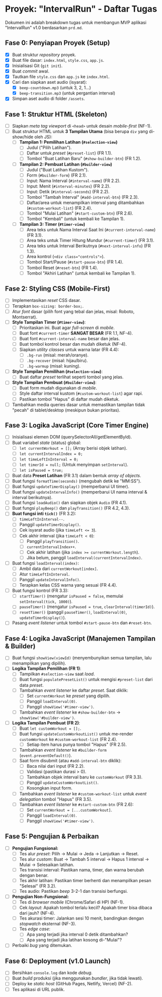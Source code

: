 # Proyek: "IntervalRun" - Daftar Tugas

Dokumen ini adalah breakdown tugas untuk membangun MVP aplikasi "IntervalRun" v1.0 berdasarkan `prd.md`.

## Fase 0: Penyiapan Proyek (Setup)

- [x] Buat struktur *repository* proyek.
- [x] Buat file dasar: `index.html`, `style.css`, `app.js`.
- [x] Inisialisasi Git (`git init`).
- [x] Buat *commit* awal.
- [x] Tautkan file `style.css` dan `app.js` ke `index.html`.
- [x] Cari dan siapkan aset audio (isyarat):
    - [x] `beep-countdown.mp3` (untuk 3, 2, 1...)
    - [x] `beep-transition.mp3` (untuk pergantian interval)
- [x] Simpan aset audio di folder `/assets`.

## Fase 1: Struktur HTML (Skeleton)

- [ ] Siapkan *meta tag viewport* di `<head>` untuk desain *mobile-first* (NF-1).
- [ ] Buat struktur HTML untuk **3 Tampilan Utama** (bisa berupa `div` yang di-show/hide oleh JS):
    - [ ] **Tampilan 1: Pemilihan Latihan (`#selection-view`)**
        - [ ] Judul ("Pilih Latihan").
        - [ ] Daftar untuk *preset* (`#preset-list`) (FR 1.1).
        - [ ] Tombol "Buat Latihan Baru" (`#show-builder-btn`) (FR 1.2).
    - [ ] **Tampilan 2: Pembuat Latihan (`#builder-view`)**
        - [ ] Judul ("Buat Latihan Kustom").
        - [ ] Form (`#builder-form`) (FR 2.1).
        - [ ] Input: Nama Interval (`#interval-name`) (FR 2.2).
        - [ ] Input: Menit (`#interval-minutes`) (FR 2.2).
        - [ ] Input: Detik (`#interval-seconds`) (FR 2.2).
        - [ ] Tombol "Tambah Interval" (`#add-interval-btn`) (FR 2.3).
        - [ ] Daftar/area untuk menampilkan interval yang ditambahkan (`#custom-workout-list`) (FR 2.4).
        - [ ] Tombol "Mulai Latihan" (`#start-custom-btn`) (FR 2.6).
        - [ ] Tombol "Kembali" (untuk kembali ke Tampilan 1).
    - [ ] **Tampilan 3: Timer (`#timer-view`)**
        - [ ] Area teks untuk Nama Interval Saat Ini (`#current-interval-name`) (FR 3.1).
        - [ ] Area teks untuk Timer Hitung Mundur (`#current-timer`) (FR 3.1).
        - [ ] Area teks untuk Interval Berikutnya (`#next-interval-info`) (FR 1.3).
        - [ ] Area kontrol (`<div class="controls">`).
        - [ ] Tombol Start/Pause (`#start-pause-btn`) (FR 1.4).
        - [ ] Tombol Reset (`#reset-btn`) (FR 1.4).
        - [ ] Tombol "Akhiri Latihan" (untuk kembali ke Tampilan 1).

## Fase 2: Styling CSS (Mobile-First)

- [ ] Implementasikan *reset* CSS dasar.
- [ ] Terapkan `box-sizing: border-box;`.
- [ ] Atur *font* dasar (pilih font yang tebal dan jelas, misal: Roboto, Montserrat).
- [ ] **Style Tampilan Timer (`#timer-view`)**:
    - [ ] Prioritaskan ini. Buat agar *full-screen* di *mobile*.
    - [ ] Buat font `#current-timer` **SANGAT BESAR** (FR 1.1, NF-4).
    - [ ] Buat font `#current-interval-name` besar dan jelas.
    - [ ] Buat tombol kontrol besar dan mudah diketuk (NF-4).
    - [ ] Siapkan *utility classes* untuk warna latar (FR 4.4):
        - [ ] `.bg-run` (misal: merah/oranye).
        - [ ] `.bg-recover` (misal: hijau/biru).
        - [ ] `.bg-warmup` (misal: kuning).
- [ ] **Style Tampilan Pemilihan (`#selection-view`)**:
    - [ ] Buat daftar *preset* terlihat seperti tombol yang jelas.
- [ ] **Style Tampilan Pembuat (`#builder-view`)**:
    - [ ] Buat form mudah digunakan di *mobile*.
    - [ ] Style daftar interval kustom (`#custom-workout-list`) agar rapi.
    - [ ] Pastikan tombol "Hapus" di daftar mudah diketuk.
- [ ] Tambahkan media queries dasar untuk memastikan tampilan tidak "pecah" di tablet/desktop (meskipun bukan prioritas).

## Fase 3: Logika JavaScript (Core Timer Engine)

- [ ] Inisialisasi elemen DOM (querySelectorAll/getElementById).
- [ ] Buat variabel *state* (status) global:
    - [ ] `let currentWorkout = [];` (Array berisi objek latihan).
    - [ ] `let currentIntervalIndex = 0;`
    - [ ] `let timeLeftInInterval = 0;`
    - [ ] `let timerId = null;` (Untuk menyimpan `setInterval`).
    - [ ] `let isPaused = true;`
- [ ] Buat data **Preset Latihan** (FR 3.1) dalam bentuk *array of objects*.
- [ ] Buat fungsi `formatTime(seconds)` (mengubah detik ke "MM:SS").
- [ ] Buat fungsi `updateTimerDisplay()` (memperbarui UI timer).
- [ ] Buat fungsi `updateIntervalInfo()` (memperbarui UI nama interval & interval berikutnya).
- [ ] Buat fungsi `loadAudio()` dan siapkan objek `Audio` (FR 4.1).
- [ ] Buat fungsi `playBeep()` dan `playTransition()` (FR 4.2, 4.3).
- [ ] **Buat fungsi inti `tick()`** (FR 3.2):
    - [ ] `timeLeftInInterval--`.
    - [ ] Panggil `updateTimerDisplay()`.
    - [ ] Cek isyarat audio (jika `timeLeft <= 3`).
    - [ ] Cek akhir interval (jika `timeLeft < 0`):
        - [ ] Panggil `playTransition()`.
        - [ ] `currentIntervalIndex++`.
        - [ ] Cek akhir latihan (jika `index >= currentWorkout.length`).
        - [ ] Jika belum, panggil `loadInterval(currentIntervalIndex)`.
- [ ] Buat fungsi `loadInterval(index)`:
    - [ ] Ambil data dari `currentWorkout[index]`.
    - [ ] Atur `timeLeftInInterval`.
    - [ ] Panggil `updateIntervalInfo()`.
    - [ ] Terapkan kelas CSS warna yang sesuai (FR 4.4).
- [ ] Buat fungsi kontrol (FR 3.3):
    - [ ] `startTimer()` (mengatur `isPaused = false`, memulai `setInterval(tick, 1000)`).
    - [ ] `pauseTimer()` (mengatur `isPaused = true`, `clearInterval(timerId)`).
    - [ ] `resetTimer()` (panggil `pauseTimer()`, `loadInterval(0)`, `updateTimerDisplay()`).
- [ ] Pasang *event listener* untuk tombol `#start-pause-btn` dan `#reset-btn`.

## Fase 4: Logika JavaScript (Manajemen Tampilan & Builder)

- [ ] Buat fungsi `showView(viewId)` (menyembunyikan semua tampilan, lalu menampilkan yang dipilih).
- [ ] **Logika Tampilan Pemilihan (FR 1)**:
    - [ ] Tampilkan `#selection-view` saat *load*.
    - [ ] Buat fungsi `populatePresetList()` untuk mengisi `#preset-list` dari data *preset*.
    - [ ] Tambahkan *event listener* ke daftar *preset*. Saat diklik:
        - [ ] Set `currentWorkout` ke *preset* yang dipilih.
        - [ ] Panggil `loadInterval(0)`.
        - [ ] Panggil `showView('#timer-view')`.
    - [ ] Tambahkan *event listener* ke `#show-builder-btn` -> `showView('#builder-view')`.
- [ ] **Logika Tampilan Pembuat (FR 2)**:
    - [ ] Buat `let customWorkout = [];`.
    - [ ] Buat fungsi `updateCustomWorkoutList()` untuk me-render `customWorkout` ke `#custom-workout-list` (FR 2.4).
        - [ ] Setiap item harus punya tombol "Hapus" (FR 2.5).
    - [ ] Tambahkan *event listener* ke `#builder-form` (`event.preventDefault()`).
    - [ ] Saat form disubmit (atau `#add-interval-btn` diklik):
        - [ ] Baca nilai dari input (FR 2.2).
        - [ ] Validasi (pastikan durasi > 0).
        - [ ] Tambahkan objek interval baru ke `customWorkout` (FR 3.3).
        - [ ] Panggil `updateCustomWorkoutList()`.
        - [ ] Kosongkan input form.
    - [ ] Tambahkan *event listener* ke `#custom-workout-list` untuk *event delegation* tombol "Hapus" (FR 3.5).
    - [ ] Tambahkan *event listener* ke `#start-custom-btn` (FR 2.6):
        - [ ] Set `currentWorkout = [...customWorkout]`.
        - [ ] Panggil `loadInterval(0)`.
        - [ ] Panggil `showView('#timer-view')`.

## Fase 5: Pengujian & Perbaikan

- [ ] **Pengujian Fungsional:**
    - [ ] Tes alur *preset*: Pilih -> Mulai -> Jeda -> Lanjutkan -> Reset.
    - [ ] Tes alur *custom*: Buat -> Tambah 5 interval -> Hapus 1 interval -> Mulai -> Selesaikan latihan.
    - [ ] Tes transisi interval: Pastikan nama, timer, dan warna berubah dengan benar.
    - [ ] Tes akhir latihan: Pastikan timer berhenti dan menampilkan pesan "Selesai" (FR 3.2).
    - [ ] Tes audio: Pastikan *beep* 3-2-1 dan transisi berfungsi.
- [ ] **Pengujian Non-Fungsional:**
    - [ ] Tes di *browser mobile* (Chrome/Safari di HP) (NF-1).
    - [ ] Cek *layout*: Apakah tombol terlalu kecil? Apakah timer bisa dibaca dari jauh? (NF-4).
    - [ ] Tes akurasi timer: Jalankan sesi 10 menit, bandingkan dengan *stopwatch* eksternal (NF-3).
    - [ ] Tes *edge case*:
        - [ ] Apa yang terjadi jika interval 0 detik ditambahkan?
        - [ ] Apa yang terjadi jika latihan kosong di-"Mulai"?
- [ ] Perbaiki *bug* yang ditemukan.

## Fase 6: Deployment (v1.0 Launch)

- [ ] Bersihkan `console.log` dan kode *debug*.
- [ ] Buat *build* produksi (jika menggunakan *bundler*, jika tidak lewati).
- [ ] Deploy ke *static host* (GitHub Pages, Netlify, Vercel) (NF-2).
- [ ] Tes aplikasi di URL publik.